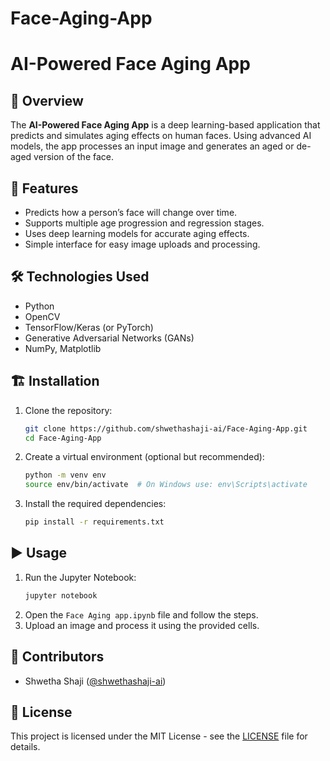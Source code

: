 # Face-Aging-App
# AI-Powered Face Aging App

## 📌 Overview
The **AI-Powered Face Aging App** is a deep learning-based application that predicts and simulates aging effects on human faces. Using advanced AI models, the app processes an input image and generates an aged or de-aged version of the face.

## 🚀 Features
- Predicts how a person’s face will change over time.
- Supports multiple age progression and regression stages.
- Uses deep learning models for accurate aging effects.
- Simple interface for easy image uploads and processing.

## 🛠️ Technologies Used
- Python
- OpenCV
- TensorFlow/Keras (or PyTorch)
- Generative Adversarial Networks (GANs)
- NumPy, Matplotlib

## 🏗️ Installation
1. Clone the repository:
   ```sh
   git clone https://github.com/shwethashaji-ai/Face-Aging-App.git
   cd Face-Aging-App
   ```
2. Create a virtual environment (optional but recommended):
   ```sh
   python -m venv env
   source env/bin/activate  # On Windows use: env\Scripts\activate
   ```
3. Install the required dependencies:
   ```sh
   pip install -r requirements.txt
   ```

## ▶️ Usage
1. Run the Jupyter Notebook:
   ```sh
   jupyter notebook
   ```
2. Open the `Face Aging app.ipynb` file and follow the steps.
3. Upload an image and process it using the provided cells.

## 👥 Contributors
- Shwetha Shaji ([@shwethashaji-ai](https://github.com/shwethashaji-ai))

## 📜 License
This project is licensed under the MIT License - see the [LICENSE](LICENSE) file for details.

